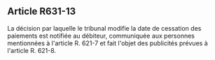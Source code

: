 Article R631-13
----
La décision par laquelle le tribunal modifie la date de cessation des paiements
est notifiée au débiteur, communiquée aux personnes mentionnées à l'article R.
621-7 et fait l'objet des publicités prévues à l'article R. 621-8.
